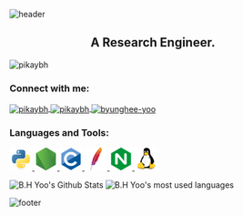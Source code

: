 ![header](https://capsule-render.vercel.app/api?text=%&animation=fadeIn&type=waving&fontAlign=80&fontAlignY=80&fontSize=40&fontColor=d6ace6&color=timeGradient)
<!--profile-->
<div align="center">
  <!--
  <a href="https://hits.seeyoufarm.com"><img src="https://hits.seeyoufarm.com/api/count/incr/badge.svg?url=https%3A%2F%2Fgithub.com%2Fpikaybh&count_bg=%2300FFFF&title_bg=%23555555&icon=googlechrome.svg&icon_color=%23E7E7E7&title=hits&edge_flat=false"/>
  </a>
  <h3>Welcome to my Github! 👋</h3>
  <a href="mailto:pikabh@naver.com">
      <img 
          src="http://img.shields.io/badge/-Naver-brightgreen?style=flat&logo=Naver&logoColor=white&link=mailto:pikabh@naver.com"
          style="height : auto; margin-left : 10px; margin-right : 10px;"/>
  </a>
  <a href="https://instagram.com/pikaybh">
      <img 
          src="http://img.shields.io/badge/-Instagram-ff69b4?style=flat&logo=Instagram&logoColor=white&link=https://instagram.com/pikaybh/"
          style="height : auto; margin-left : 10px; margin-right : 10px;"/>
  </a>
  Blog
  </br>
  </br>
  
  <h3>✨ Stack ✨</h3>
  <h4>💻 OS&Platforms 💻</h4>
  Linux, Windows, GoormIDE, Rasbian, arduinoIDE
  </br>
  <h4>📚 Languages&Skills 📚</h4>
  <a href="#">
      <img 
          src="http://img.shields.io/badge/-HTML-orange?style=flat&logo=HTML5&logoColor=white&link=#"
          style="height : auto; margin-left : 10px; margin-right : 10px;"/>
  </a>
  <a href="#">
      <img 
          src="http://img.shields.io/badge/-CSS-blue?style=flat&logo=CSS3&logoColor=white&link=#"
          style="height : auto; margin-left : 10px; margin-right : 10px;"/>
  </a>
  <a href="#">
      <img 
          src="http://img.shields.io/badge/-JavaScript-yellow?style=flat&logo=JavaScript&logoColor=white&link=#"
          style="height : auto; margin-left : 10px; margin-right : 10px;"/>
  </a>
  <a href="#">
      <img 
          src="http://img.shields.io/badge/-PHP-lightgrey?style=flat&logo=PHP&logoColor=white&link=#"
          style="height : auto; margin-left : 10px; margin-right : 10px;"/>
  </a>
  </br>
  <a href="#">
      <img 
          src="http://img.shields.io/badge/-Python-blue?style=flat&logo=Python&logoColor=white&link=#"
          style="height : auto; margin-left : 10px; margin-right : 10px;"/>
  </a>
  <a href="#">
      <img 
          src="http://img.shields.io/badge/-Django-darkgreen?style=flat&logo=Django&logoColor=white&link=#"
          style="height : auto; margin-left : 10px; margin-right : 10px;"/>
  </a>
  <a href="#">
      <img 
          src="http://img.shields.io/badge/-PostgreSQL-blue?style=flat&logo=PostgreSQL&logoColor=white&link=#"
          style="height : auto; margin-left : 10px; margin-right : 10px;"/>
  </a>
  </br> <!--자신 있는 것들을 위로!- ->
  TF
  torch
  Flask
  React
  RN
  Jekyll
  npm
  node
  </br>
  <h4>🛠️ Tools 🛠️</h4>
  Git, Github, Notion, VScode, pyCharm, anaconda, jupyter, colab
  </br>
  </br>
  
  <h3>📈 My Github Stats 📈</h3>
  -->

  <h2 align="center">A Research Engineer.</h2>
  
  <p align="left"> 
    <img src="https://komarev.com/ghpvc/?username=pikaybh&label=Profile%20views&color=0e75b6&style=flat" alt="pikaybh" /> 
  </p>

  <!--h1 align="center">Hi 👋, I'm Supriyo</h1>
  <h3 align="center">A Cyber-Security enthusiast.</h3>
  
  <img align="right" alt="Coding" width="400" src="https://media.tenor.com/GfSX-u7VGM4AAAAC/coding.gif">
  
  <p align="left"> <img src="https://komarev.com/ghpvc/?username=riyyoo&label=Profile%20views&color=0e75b6&style=flat" alt="riyyoo" /> </p>
  
  - 👨‍💻 I’m currently studying **BSc. Cyber Security**
  
  - 🤝 I’m looking for help with **Blue team**
  
  - 💬 Ask me about **Penetration test,OSINT,OWASP ZAP,Metasploit Framework,MobSF**
  
  - 📫 How to reach me **supriyo24gayen@gmail.com**
  
  - ⚡ Fun fact **I cry for books.**-->
  
  <h3 align="left">Connect with me:</h3>
  <p align="left">
  <a href="https://x.com/pikaybh" target="_blank">
    <img 
      align="center" 
      src="https://raw.githubusercontent.com/rahuldkjain/github-profile-readme-generator/master/src/images/icons/Social/twitter.svg" 
      alt="pikaybh" 
      height="30" 
      width="40" 
    />
  </a>
  <a href="https://instagram.com/pikaybh" target="_blank">
    <img 
      align="center" 
      src="https://raw.githubusercontent.com/rahuldkjain/github-profile-readme-generator/master/src/images/icons/Social/instagram.svg" 
      alt="pikaybh" 
      height="30" 
      width="40" 
    />
  </a>
  <a href="https://linkedin.com/in/byunghee-yoo" target="_blank">
    <img 
      align="center" 
      src="https://cdn.jsdelivr.net/gh/devicons/devicon@latest/icons/linkedin/linkedin-original.svg"
      alt="byunghee-yoo" 
      height="30" 
      width="40" 
    />
  </a>
  </p>
  
  <h3 align="left">Languages and Tools:</h3>
  <p align="left"> 
    <a href="https://www.python.org" target="_blank" rel="noreferrer"> 
      <img 
        src="https://raw.githubusercontent.com/devicons/devicon/master/icons/python/python-original.svg" 
        alt="python" 
        width="40" 
        height="40"
      /> 
    </a> 
    <a href="https://www.nodejs.org" target="_blank" rel="noreferrer"> 
      <img 
        src="https://raw.githubusercontent.com/devicons/devicon/master/icons/nodejs/nodejs-original.svg" 
        alt="c" 
        width="40" 
        height="40"
      /> 
    </a> 
    <a href="https://www.w3schools.com/c/" target="_blank" rel="noreferrer"> 
      <img 
        src="https://raw.githubusercontent.com/devicons/devicon/master/icons/c/c-original.svg" 
        alt="c" 
        width="40" 
        height="40"
      /> 
    </a> 
    <!--a href="https://www.w3.org/html/" target="_blank" rel="noreferrer"> 
      <img 
        src="https://raw.githubusercontent.com/devicons/devicon/master/icons/html5/html5-original-wordmark.svg" 
        alt="html5" 
        width="40" 
        height="40"
      /> 
  </a--> 
    <a href="https://www.apache.org" target="_blank" rel="noreferrer"> 
      <img 
        src="https://raw.githubusercontent.com/devicons/devicon/master/icons/apache/apache-original.svg" 
        alt="apache" 
        width="40" 
        height="40"
      /> 
    </a> 
    <a href="https://www.nginx.org" target="_blank" rel="noreferrer"> 
      <img 
        src="https://raw.githubusercontent.com/devicons/devicon/master/icons/nginx/nginx-original.svg" 
        alt="nginx" 
        width="40" 
        height="40"
      /> 
    </a> 
    <!--a href="https://www.kali-linux.org/" target="_blank" rel="noreferrer"> 
      <img 
        src="https://raw.githubusercontent.com/devicons/devicon/master/icons/kali-linux/kali-original.svg" 
        alt="kali-linux" 
        width="40" 
        height="40"
      /> 
    </a> 
    <a href="https://www.ubuntu.org/" target="_blank" rel="noreferrer"> 
      <img 
        src="https://raw.githubusercontent.com/devicons/devicon/master/icons/ubuntu/ubuntu-original.svg" 
        alt="ubuntu" 
        width="40" 
        height="40"
      /> 
    </a--> 
    <a href="https://www.linux.org/" target="_blank" rel="noreferrer"> 
      <img 
        src="https://raw.githubusercontent.com/devicons/devicon/master/icons/linux/linux-original.svg" 
        alt="linux" 
        width="40" 
        height="40"
      /> 
    </a> 
  </p>

  <p align="left"> 
    <img 
      src="https://github-readme-stats.vercel.app/api?username=pikaybh&count_private=true&show_icons=true&include_all_commits=true&hide_border=true&hide_title=true&card_width=350)](https://github.com/anuraghazra/github-readme-stats" 
      alt="B.H Yoo's Github Stats"
    />
    <img 
      src="https://github-readme-stats.vercel.app/api/top-langs/?username=pikaybh&layout=compact&hide_border=true" 
      alt="B.H Yoo's most used languages"
    />
  </p>
</div>

![footer](https://capsule-render.vercel.app/api?text=%&animation=fadeIn&type=waving&fontAlign=80&fontAlignY=80&fontSize=40&fontColor=d6ace6&color=timeGradient&reversal=true&section=footer)

<!--- Old Version
- 👋 Hi, I’m <a href="https://github.com/pikaybh">@pikaybh</a>
- 👀 I’m interested in <a href="#">
                            <img 
                                src="http://img.shields.io/badge/-HTML-orange?style=flat&logo=HTML5&logoColor=white&link=#"
                                style="height : auto; margin-left : 10px; margin-right : 10px;"/>
                        </a>
                        <a href="#">
                            <img 
                                src="http://img.shields.io/badge/-CSS-blue?style=flat&logo=CSS3&logoColor=white&link=#"
                                style="height : auto; margin-left : 10px; margin-right : 10px;"/>
                        </a>
                        <a href="#">
                            <img 
                                src="http://img.shields.io/badge/-JavaScript-yellow?style=flat&logo=JavaScript&logoColor=white&link=#"
                                style="height : auto; margin-left : 10px; margin-right : 10px;"/>
                        </a>
                        <a href="#">
                            <img 
                                src="http://img.shields.io/badge/-PHP-lightgrey?style=flat&logo=PHP&logoColor=white&link=#"
                                style="height : auto; margin-left : 10px; margin-right : 10px;"/>
                        </a>
                        <a href="#">
                            <img 
                                src="http://img.shields.io/badge/-Python-blue?style=flat&logo=Python&logoColor=white&link=#"
                                style="height : auto; margin-left : 10px; margin-right : 10px;"/>
                        </a>
                        <a href="#">
                            <img 
                                src="http://img.shields.io/badge/-Django-darkgreen?style=flat&logo=Django&logoColor=white&link=#"
                                style="height : auto; margin-left : 10px; margin-right : 10px;"/>
                        </a>
                        <a href="#">
                            <img 
                                src="http://img.shields.io/badge/-PostgreSQL-blue?style=flat&logo=PostgreSQL&logoColor=white&link=#"
                                style="height : auto; margin-left : 10px; margin-right : 10px;"/>
                        </a>
- 🌱 I’m currently learning <a href="#">
                            <img 
                                src="http://img.shields.io/badge/-PHP-lightgrey?style=flat&logo=PHP&logoColor=white&link=#"
                                style="height : auto; margin-left : 10px; margin-right : 10px;"/>
                        </a>
- 💞️ I’m looking to collaborate on <del>nothing, yet</del>
- 📫 How to reach me : <a href="mailto:pikabh@naver.com">
                            <img 
                                src="http://img.shields.io/badge/-Naver-brightgreen?style=flat&logo=Naver&logoColor=white&link=mailto:pikabh@naver.com"
                                style="height : auto; margin-left : 10px; margin-right : 10px;"/>
                        </a>
                        <a href="https://instagram.com/pikaybh">
                            <img 
                                src="http://img.shields.io/badge/-Instagram-ff69b4?style=flat&logo=Instagram&logoColor=white&link=https://instagram.com/pikaybh/"
                                style="height : auto; margin-left : 10px; margin-right : 10px;"/>
                        </a>
                        
pikaybh/pikaybh is a ✨ special ✨ repository because its `README.md` (this file) appears on your GitHub profile.
You can click the Preview link to take a look at your changes.




[![Anurag's GitHub stats](https://github-readme-stats.vercel.app/api?username=pikaybh&count_private=true&show_icons=true&include_all_commits=true&hide_border=true&hide_title=true)](https://github.com/anuraghazra/github-readme-stats)
[![Top Langs](https://github-readme-stats.vercel.app/api/top-langs/?username=pikaybh&layout=compact&hide_border=true)](https://github.com/anuraghazra/github-readme-stats)
--->
